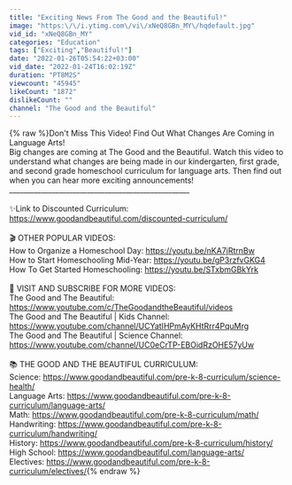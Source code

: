 ```yaml
---
title: "Exciting News From The Good and the Beautiful!"
image: "https:\/\/i.ytimg.com\/vi\/xNeQ8GBn_MY\/hqdefault.jpg"
vid_id: "xNeQ8GBn_MY"
categories: "Education"
tags: ["Exciting","Beautiful!"]
date: "2022-01-26T05:54:22+03:00"
vid_date: "2022-01-24T16:02:19Z"
duration: "PT8M2S"
viewcount: "45945"
likeCount: "1872"
dislikeCount: ""
channel: "The Good and the Beautiful"
---
```

{% raw %}Don't Miss This Video! Find Out What Changes Are Coming in Language Arts! <br />Big changes are coming at The Good and the Beautiful. Watch this video to understand what changes are being made in our kindergarten, first grade, and second grade homeschool curriculum for language arts. Then find out when you can hear more exciting announcements!<br />___________________________________________________<br /><br />✨Link to Discounted Curriculum: <a rel="nofollow" target="blank" href="https://www.goodandbeautiful.com/discounted-curriculum/">https://www.goodandbeautiful.com/discounted-curriculum/</a><br /><br />🎬 OTHER POPULAR VIDEOS:<br />How to Organize a Homeschool Day: <a rel="nofollow" target="blank" href="https://youtu.be/nKA7jRtrnBw">https://youtu.be/nKA7jRtrnBw</a> <br />How to Start Homeschooling Mid-Year: <a rel="nofollow" target="blank" href="https://youtu.be/gP3rzfvGKG4">https://youtu.be/gP3rzfvGKG4</a><br />How To Get Started Homeschooling: <a rel="nofollow" target="blank" href="https://youtu.be/STxbmGBkYrk">https://youtu.be/STxbmGBkYrk</a> <br /><br />🔔 VISIT AND SUBSCRIBE FOR MORE VIDEOS:<br />The Good and The Beautiful: <a rel="nofollow" target="blank" href="https://www.youtube.com/c/TheGoodandtheBeautiful/videos">https://www.youtube.com/c/TheGoodandtheBeautiful/videos</a> <br />The Good and The Beautiful | Kids Channel: <a rel="nofollow" target="blank" href="https://www.youtube.com/channel/UCYatIHPmAyKHtRrr4PquMrg">https://www.youtube.com/channel/UCYatIHPmAyKHtRrr4PquMrg</a> <br />The Good and The Beautiful | Science Channel: <a rel="nofollow" target="blank" href="https://www.youtube.com/channel/UC0eCrTP-EBOidRzOHE57yUw">https://www.youtube.com/channel/UC0eCrTP-EBOidRzOHE57yUw</a> <br /><br />📚 THE GOOD AND THE BEAUTIFUL CURRICULUM:<br />Science: <a rel="nofollow" target="blank" href="https://www.goodandbeautiful.com/pre-k-8-curriculum/science-health/">https://www.goodandbeautiful.com/pre-k-8-curriculum/science-health/</a> <br />Language Arts: <a rel="nofollow" target="blank" href="https://www.goodandbeautiful.com/pre-k-8-curriculum/language-arts/">https://www.goodandbeautiful.com/pre-k-8-curriculum/language-arts/</a> <br />Math: <a rel="nofollow" target="blank" href="https://www.goodandbeautiful.com/pre-k-8-curriculum/math/">https://www.goodandbeautiful.com/pre-k-8-curriculum/math/</a> <br />Handwriting: <a rel="nofollow" target="blank" href="https://www.goodandbeautiful.com/pre-k-8-curriculum/handwriting/">https://www.goodandbeautiful.com/pre-k-8-curriculum/handwriting/</a> <br />History: <a rel="nofollow" target="blank" href="https://www.goodandbeautiful.com/pre-k-8-curriculum/history/">https://www.goodandbeautiful.com/pre-k-8-curriculum/history/</a> <br />High School: <a rel="nofollow" target="blank" href="https://www.goodandbeautiful.com/language-arts/">https://www.goodandbeautiful.com/language-arts/</a> <br />Electives: <a rel="nofollow" target="blank" href="https://www.goodandbeautiful.com/pre-k-8-curriculum/electives/">https://www.goodandbeautiful.com/pre-k-8-curriculum/electives/</a>{% endraw %}

